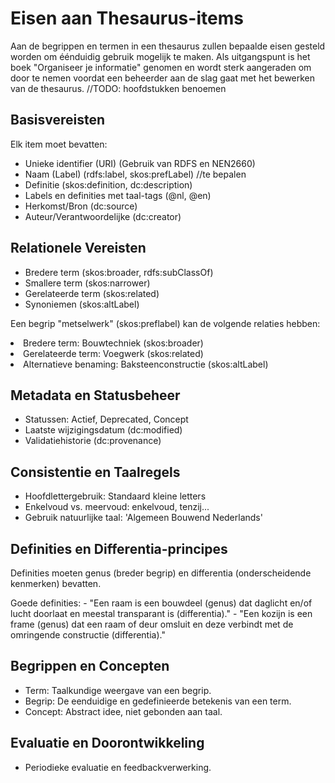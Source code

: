 # Eisen aan Thesaurus-items
Aan de begrippen en termen in een thesaurus zullen bepaalde eisen gesteld worden om éénduidig gebruik mogelijk te maken.
Als uitgangspunt is het boek "Organiseer je informatie" genomen en wordt sterk aangeraden om door te nemen voordat een beheerder aan de slag gaat met het bewerken van de thesaurus.
//TODO: hoofdstukken benoemen

## Basisvereisten
Elk item moet bevatten:
- Unieke identifier (URI) (Gebruik van RDFS en NEN2660)
- Naam (Label) (rdfs:label, skos:prefLabel) //te bepalen
- Definitie (skos:definition, dc:description)
- Labels en definities met taal-tags (@nl, @en)
- Herkomst/Bron (dc:source)
- Auteur/Verantwoordelijke (dc:creator)

## Relationele Vereisten
- Bredere term (skos:broader, rdfs:subClassOf)
- Smallere term (skos:narrower)
- Gerelateerde term (skos:related)
- Synoniemen (skos:altLabel)
<p class="note" title="Voorbeeld">
Een begrip "metselwerk" (skos:preflabel) kan de volgende relaties hebben:<br>
<li> Bredere term: Bouwtechniek (skos:broader)<br>
<li> Gerelateerde term: Voegwerk (skos:related)<br>
<li> Alternatieve benaming: Baksteenconstructie (skos:altLabel)<br>
</p>

## Metadata en Statusbeheer
- Statussen: Actief, Deprecated, Concept
- Laatste wijzigingsdatum (dc:modified)
- Validatiehistorie (dc:provenance)
## Consistentie en Taalregels
- Hoofdlettergebruik: Standaard kleine letters
- Enkelvoud vs. meervoud: enkelvoud, tenzij...
- Gebruik natuurlijke taal: 'Algemeen Bouwend Nederlands'
## Definities en Differentia-principes
Definities moeten genus (breder begrip) en differentia (onderscheidende kenmerken) bevatten.
<p class="note" title="Voorbeeld">
Goede definities:
- "Een raam is een bouwdeel (genus) dat daglicht en/of lucht doorlaat en meestal transparant is (differentia)."
- "Een kozijn is een frame (genus) dat een raam of deur omsluit en deze verbindt met de omringende constructie (differentia)."
</p>

## Begrippen en Concepten
- Term: Taalkundige weergave van een begrip.
- Begrip: De eenduidige en gedefinieerde betekenis van een term.
- Concept: Abstract idee, niet gebonden aan taal.
## Evaluatie en Doorontwikkeling
- Periodieke evaluatie en feedbackverwerking.


